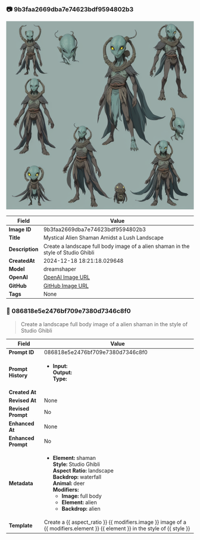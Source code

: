 

### 📷 9b3faa2669dba7e74623bdf9594802b3 


![data.id](./9b3faa2669dba7e74623bdf9594802b3.jpg)


| Field          | Value                                                                                                                     |
|----------------|---------------------------------------------------------------------------------------------------------------------------|
| **Image ID**             | 9b3faa2669dba7e74623bdf9594802b3                                                                                                             |
| **Title**           | Mystical Alien Shaman Amidst a Lush Landscape                                                                                                       |
| **Description**           | Create a landscape full body image of a alien shaman in the style of Studio Ghibli                                                                                                       |
| **CreatedAt**        | 2024-12-18 18:21:18.029648                                                                                                        |
| **Model**        | dreamshaper                                                                                                        |
| **OpenAI**         | [OpenAI Image URL](http://192.168.1.85:8081/generated-images/b643808155183.png)                                                                                |
| **GitHub**         | [GitHub Image URL](https://raw.githubusercontent.com/Caneta-Silva/weeb/refs/heads/main/images/9b3faa2669dba7e74623bdf9594802b3/9b3faa2669dba7e74623bdf9594802b3.jpg)                                                                                |
| **Tags**       | None                                                                                                                   |

### 📜 086818e5e2476bf709e7380d7346c8f0

> Create a landscape full body image of a alien shaman in the style of Studio Ghibli

| Field          | Value                                                                                                                                                                      |
|----------------|----------------------------------------------------------------------------------------------------------------------------------------------------------------------------|
| **Prompt ID**  | 086818e5e2476bf709e7380d7346c8f0                                                                                                                                                            |
| **Prompt History** | <ul><li>**Input:**  <br> **Output:**  <br> **Type:** </li></ul> |
| **Created At** |                                                                                                                                                    |
| **Revised At** | None                                                                                                                                                   |
| **Revised Prompt** | No                                                                                                                                                                      |
| **Enhanced At** | None                                                                                                                                                  |
| **Enhanced Prompt** | No                                                                                                                                                                    |
| **Metadata**   | <ul><li>**Element:** shaman <br> **Style:** Studio Ghibli <br> **Aspect Ratio:** landscape <br> **Backdrop:** waterfall <br> **Animal:** deer <br> **Modifiers:**<ul><li>**Image:** full body</li><li>**Element:** alien</li><li>**Backdrop:** alien</li></ul></li></ul> |
| **Template**   | Create a {{ aspect_ratio }} {{ modifiers.image }} image of a {{ modifiers.element }} {{ element }} in the style of {{ style }}                                                                                                                                           |


